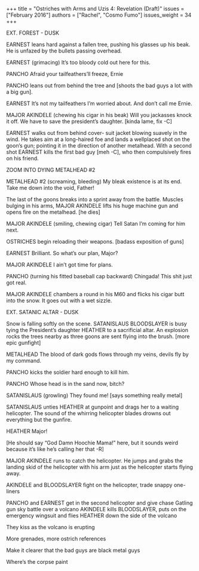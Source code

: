 +++
title = "Ostriches with Arms and Uzis 4: Revelation (Draft)"
issues = ["February 2016"]
authors = ["Rachel", "Cosmo Fumo"]
issues_weight = 34
+++

EXT. FOREST - DUSK

EARNEST leans hard against a fallen tree, pushing his glasses up his beak. He is unfazed by the bullets passing overhead.

EARNEST (grimacing) It’s too bloody cold out here for this.

PANCHO Afraid your tailfeathers’ll freeze, Ernie

PANCHO leans out from behind the tree and [shoots the bad guys a lot with a big gun].

EARNEST It’s not my tailfeathers I’m worried about. And don’t call me Ernie.

MAJOR AKINDELE (chewing his cigar in his beak) Will you jackasses knock it off. We have to save the president’s daughter. [kinda lame, fix -C]

EARNEST walks out from behind cover- suit jacket blowing suavely in the wind. He takes aim at a long-haired foe and lands a wellplaced shot on the goon’s gun; pointing it in the direction of another metalhead. With a second shot EARNEST kills the first bad guy [meh -C], who then compulsively fires on his friend.

ZOOM INTO DYING METALHEAD #2

METALHEAD #2 (screaming, bleeding) My bleak existence is at its end. Take me down into the void, Father!

The last of the goons breaks into a sprint away from the battle. Muscles bulging in his arms, MAJOR AKINDELE lifts his huge machine gun and opens fire on the metalhead. [he dies]

MAJOR AKINDELE (smiling, chewing cigar) Tell Satan I’m coming for him next.

OSTRICHES begin reloading their weapons. [badass exposition of guns]

EARNEST Brilliant. So what’s our plan, Major?

MAJOR AKINDELE I ain’t got time for plans.

PANCHO (turning his fitted baseball cap backward) Chingada! This shit just got real.

MAJOR AKINDELE chambers a round in his M60 and flicks his cigar butt into the snow. It goes out with a wet sizzle.

EXT. SATANIC ALTAR - DUSK

Snow is falling softly on the scene. SATANISLAUS BLOODSLAYER is busy tying the President’s daughter HEATHER to a sacrificial altar. An explosion rocks the trees nearby as three goons are sent flying into the brush. [more epic gunfight]

METALHEAD The blood of dark gods flows through my veins, devils fly by my command.

PANCHO kicks the soldier hard enough to kill him.

PANCHO Whose head is in the sand now, bitch?

SATANISLAUS (growling) They found me! [says something really metal]

SATANISLAUS unties HEATHER at gunpoint and drags her to a waiting helicopter. The sound of the whirring helicopter blades drowns out everything but the gunfire.

HEATHER Major!

[He should say “God Damn Hoochie Mama!” here, but it sounds weird because it’s like he’s calling her that -R]

MAJOR AKINDELE runs to catch the helicopter. He jumps and grabs the landing skid of the helicopter with his arm just as the helicopter starts flying away.

AKINDELE and BLOODSLAYER fight on the helicopter, trade snappy one-liners

PANCHO and EARNEST get in the second helicopter and give chase Gatling gun sky battle over a volcano AKINDELE kills BLOODSLAYER, puts on the emergency wingsuit and flies HEATHER down the side of the volcano

They kiss as the volcano is erupting

More grenades, more ostrich references

Make it clearer that the bad guys are black metal guys

Where’s the corpse paint
